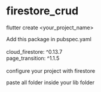# firestore_crud
flutter create <your_project_name>

Add this package in pubspec.yaml
<br><br>
cloud_firestore: ^0.13.7
<br>
page_transition: ^1.1.5
<br><br>
configure your project with firestore

paste all folder inside your lib folder
